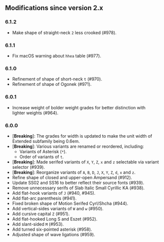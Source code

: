 ## Modifications since version 2.x

### 6.1.2

 * Make shape of straight-neck `2` less crooked (#978).


### 6.1.1

 * Fix macOS warning about `hhea` table (#977).


### 6.1.0

 * Refinement of shape of short-neck `t` (#970).
 * Refinement of shape of Ogonek (#971).


### 6.0.1

 * Increase weight of bolder weight grades for better distinction with lighter weights (#964).


### 6.0.0

 * \[**Breaking**\]: The grades for width is updated to make the unit width of Extended subfamily being 0.6em.
 * \[**Breaking**\]: Various variants are renamed or reordered, including:
   - Variants of Asterisk (`*`).
   - Order of variants of `t`.
 * \[**Breaking**\]: Made serifed variants of `X`, `Y`, `Z`, `x` and `z` selectable via variant selector (#939).
 * \[**Breaking**\]: Reorganize variants of `A`, `B`, `D`, `J`, `X`, `Y`, `Z`, `d`, `x` and `z`.
 * Refine shape of closed and upper-open Ampersand (#912).
 * Update SS02 and SS16 to better reflect their source fonts (#939).
 * Remove unnecessary serifs of Slab Italic Small Cyrillic KA (#938).
 * Add flat-hook variants of `J` (#940, #945).
 * Add flat-arc parenthesis (#941).
 * Fixed broken shape of Motion Serifed Cyrl/Shcha (#944).
 * Add vertical-sides variants of `W` and `w` (#950).
 * Add cursive capital `Z` (#951).
 * Add flat-hooked Long S and Eszet (#952).
 * Add slant-sided `M` (#953).
 * Add turned six-pointed asterisk (#958).
 * Adjusted shape of wave ligations (#959).

